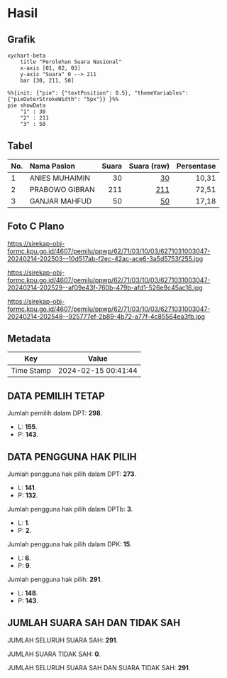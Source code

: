 # Hasil

## Grafik

```mermaid
xychart-beta
    title "Perolehan Suara Nasional"
    x-axis [01, 02, 03]
    y-axis "Suara" 0 --> 211
    bar [30, 211, 50]
```

```mermaid
%%{init: {"pie": {"textPosition": 0.5}, "themeVariables": {"pieOuterStrokeWidth": "5px"}} }%%
pie showData
    "1" : 30
    "2" : 211
    "3" : 50
```

## Tabel

| No. | Nama Paslon    | Suara | Suara (raw) | Persentase |
|:--- |:-------------- | -----:| -----------:| ----------:|
| 1   | ANIES MUHAIMIN | 30    | [30][p-1]   | 10,31      |
| 2   | PRABOWO GIBRAN | 211   | [211][p-2]  | 72,51      |
| 3   | GANJAR MAHFUD  | 50    | [50][p-3]   | 17,18      |


[p-1]: https://github.com/gigit-pemilu/pemilu-2024/blob/main/pilpres/hitung-suara/sub/62-kalimantan-tengah/sub/71-kota-palangkaraya/sub/03-jekan-raya/sub/1003-bukit-tunggal/sub/047-tps/sub/paslon-1.txt
[p-2]: https://github.com/gigit-pemilu/pemilu-2024/blob/main/pilpres/hitung-suara/sub/62-kalimantan-tengah/sub/71-kota-palangkaraya/sub/03-jekan-raya/sub/1003-bukit-tunggal/sub/047-tps/sub/paslon-2.txt
[p-3]: https://github.com/gigit-pemilu/pemilu-2024/blob/main/pilpres/hitung-suara/sub/62-kalimantan-tengah/sub/71-kota-palangkaraya/sub/03-jekan-raya/sub/1003-bukit-tunggal/sub/047-tps/sub/paslon-3.txt

## Foto C Plano

https://sirekap-obj-formc.kpu.go.id/4607/pemilu/ppwp/62/71/03/10/03/6271031003047-20240214-202503--10d517ab-f2ec-42ac-ace6-3a5d5753f255.jpg

https://sirekap-obj-formc.kpu.go.id/4607/pemilu/ppwp/62/71/03/10/03/6271031003047-20240214-202529--af09e43f-760b-479b-afd1-526e9c45ac16.jpg

https://sirekap-obj-formc.kpu.go.id/4607/pemilu/ppwp/62/71/03/10/03/6271031003047-20240214-202548--925777ef-2b89-4b72-a77f-4c85564ea3fb.jpg


## Metadata

| Key        | Value               |
| ---------- | ------------------- |
| Time Stamp | 2024-02-15 00:41:44 |


## DATA PEMILIH TETAP

Jumlah pemilih dalam DPT: **298**.
 * L: **155**.
 * P: **143**.

## DATA PENGGUNA HAK PILIH

Jumlah pengguna hak pilih dalam DPT: **273**.
 * L: **141**.
 * P: **132**.

Jumlah pengguna hak pilih dalam DPTb: **3**.
 * L: **1**.
 * P: **2**.

Jumlah pengguna hak pilih dalam DPK: **15**.
 * L: **6**.
 * P: **9**.

Jumlah pengguna hak pilih: **291**.
 * L: **148**.
 * P: **143**.

## JUMLAH SUARA SAH DAN TIDAK SAH

JUMLAH SELURUH SUARA SAH: **291**.

JUMLAH SUARA TIDAK SAH: **0**.

JUMLAH SELURUH SUARA SAH DAN SUARA TIDAK SAH: **291**.


